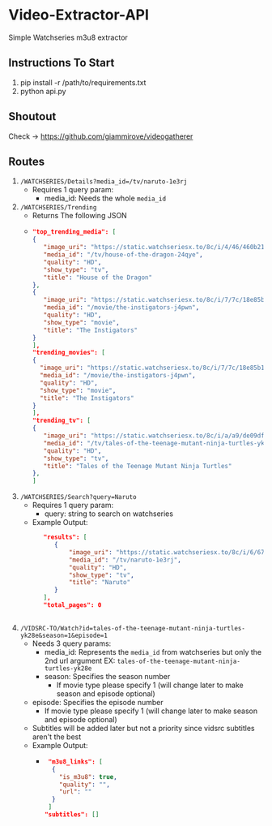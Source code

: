 
# Video-Extractor-API
Simple Watchseries m3u8 extractor 

## Instructions To Start
1. pip install -r /path/to/requirements.txt
2. python api.py

## Shoutout
Check -> https://github.com/giammirove/videogatherer 

## Routes
1. `/WATCHSERIES/Details?media_id=/tv/naruto-1e3rj`
   - Requires 1 query param:
     - media_id: Needs the whole `media_id` 
1. `/WATCHSERIES/Trending` 
   - Returns The following JSON
   - ```json
     "top_trending_media": [
     {
        "image_uri": "https://static.watchseriesx.to/8c/i/4/46/460b210a50687d92c4ab4c7986642a9a@280.jpg",
        "media_id": "/tv/house-of-the-dragon-24qye",
        "quality": "HD",
        "show_type": "tv",
        "title": "House of the Dragon"
     },
     {
        "image_uri": "https://static.watchseriesx.to/8c/i/7/7c/18e85b1f14cb53f6db32bd945f7a404d@280.jpg",
        "media_id": "/movie/the-instigators-j4pwn",
        "quality": "HD",
        "show_type": "movie",
        "title": "The Instigators"
     }
     ],
     "trending_movies": [
     {
       "image_uri": "https://static.watchseriesx.to/8c/i/7/7c/18e85b1f14cb53f6db32bd945f7a404d@280.jpg",
       "media_id": "/movie/the-instigators-j4pwn",
       "quality": "HD",
       "show_type": "movie",
       "title": "The Instigators"
     }
     ],
     "trending_tv": [
     {
        "image_uri": "https://static.watchseriesx.to/8c/i/a/a9/de09df466abcf40102c987e4735e03de@280.jpg",
        "media_id": "/tv/tales-of-the-teenage-mutant-ninja-turtles-yk28e",
        "quality": "HD",
        "show_type": "tv",
        "title": "Tales of the Teenage Mutant Ninja Turtles"
     },
     ]
     ```
2. `/WATCHSERIES/Search?query=Naruto`
   - Requires 1 query param:
     - query: string to search on watchseries 
   - Example Output:
     ```json
        "results": [
           {
               "image_uri": "https://static.watchseriesx.to/8c/i/6/67/67393aae900cbeab0f4a2cda7cfabcfb@280.jpg",
               "media_id": "/tv/naruto-1e3rj",
               "quality": "HD",
               "show_type": "tv",
               "title": "Naruto"
           }
        ],
        "total_pages": 0
    ```
    
4. `/VIDSRC-TO/Watch?id=tales-of-the-teenage-mutant-ninja-turtles-yk28e&season=1&episode=1`
   - Needs 3 query params:
     - media_id: Represents the `media_id` from watchseries but only the 2nd url argument EX: `tales-of-the-teenage-mutant-ninja-turtles-yk28e`
     - season: Specifies the season number
       - If movie type please specify 1 (will change later to make season and episode optional)
    - episode: Specifies the episode number
       - If movie type please specify 1 (will change later to make season and episode optional)
   - Subtitles will be added later but not a priority since vidsrc subtitles aren't the best
   - Example Output:
      - ```json
         "m3u8_links": [
          {
            "is_m3u8": true,
            "quality": "",
            "url": ""
          }
         ]
        "subtitles": []
        ```
     

   
